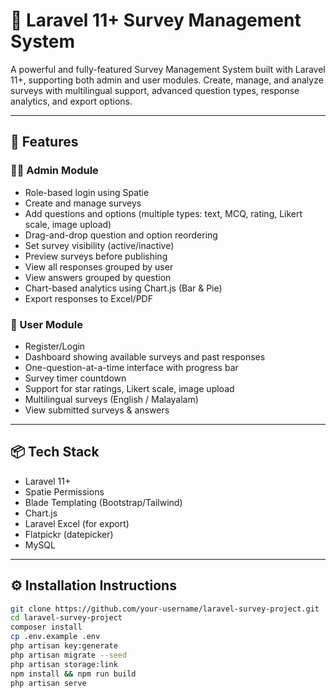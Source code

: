 # 📝 Laravel 11+ Survey Management System

A powerful and fully-featured Survey Management System built with Laravel 11+, supporting both admin and user modules. Create, manage, and analyze surveys with multilingual support, advanced question types, response analytics, and export options.

---

## 🚀 Features

### 👨‍💼 Admin Module
- Role-based login using Spatie
- Create and manage surveys
- Add questions and options (multiple types: text, MCQ, rating, Likert scale, image upload)
- Drag-and-drop question and option reordering
- Set survey visibility (active/inactive)
- Preview surveys before publishing
- View all responses grouped by user
- View answers grouped by question
- Chart-based analytics using Chart.js (Bar & Pie)
- Export responses to Excel/PDF

### 👤 User Module
- Register/Login
- Dashboard showing available surveys and past responses
- One-question-at-a-time interface with progress bar
- Survey timer countdown
- Support for star ratings, Likert scale, image upload
- Multilingual surveys (English / Malayalam)
- View submitted surveys & answers

---

## 📦 Tech Stack

- Laravel 11+
- Spatie Permissions
- Blade Templating (Bootstrap/Tailwind)
- Chart.js
- Laravel Excel (for export)
- Flatpickr (datepicker)
- MySQL

---

## ⚙️ Installation Instructions

```bash
git clone https://github.com/your-username/laravel-survey-project.git
cd laravel-survey-project
composer install
cp .env.example .env
php artisan key:generate
php artisan migrate --seed
php artisan storage:link
npm install && npm run build
php artisan serve
